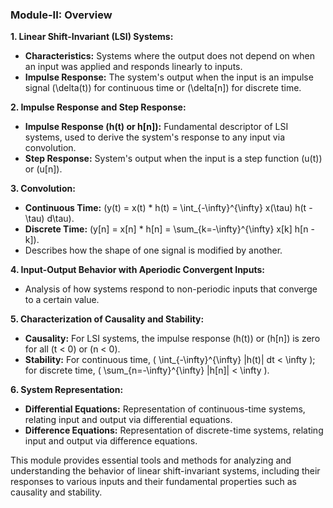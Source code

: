 
### Module-II: Overview

**1. Linear Shift-Invariant (LSI) Systems:**
   - **Characteristics:** Systems where the output does not depend on when an input was applied and responds linearly to inputs.
   - **Impulse Response:** The system's output when the input is an impulse signal \(\delta(t)\) for continuous time or \(\delta[n]\) for discrete time.

**2. Impulse Response and Step Response:**
   - **Impulse Response (h(t) or h[n]):** Fundamental descriptor of LSI systems, used to derive the system's response to any input via convolution.
   - **Step Response:** System's output when the input is a step function \(u(t)\) or \(u[n]\).

**3. Convolution:**
   - **Continuous Time:** \(y(t) = x(t) * h(t) = \int_{-\infty}^{\infty} x(\tau) h(t - \tau) d\tau\).
   - **Discrete Time:** \(y[n] = x[n] * h[n] = \sum_{k=-\infty}^{\infty} x[k] h[n - k]\).
   - Describes how the shape of one signal is modified by another.

**4. Input-Output Behavior with Aperiodic Convergent Inputs:**
   - Analysis of how systems respond to non-periodic inputs that converge to a certain value.

**5. Characterization of Causality and Stability:**
   - **Causality:** For LSI systems, the impulse response \(h(t)\) or \(h[n]\) is zero for all \(t < 0\) or \(n < 0\).
   - **Stability:** For continuous time, \( \int_{-\infty}^{\infty} |h(t)| dt < \infty \); for discrete time, \( \sum_{n=-\infty}^{\infty} |h[n]| < \infty \).

**6. System Representation:**
   - **Differential Equations:** Representation of continuous-time systems, relating input and output via differential equations.
   - **Difference Equations:** Representation of discrete-time systems, relating input and output via difference equations.

This module provides essential tools and methods for analyzing and understanding the behavior of linear shift-invariant systems, including their responses to various inputs and their fundamental properties such as causality and stability.